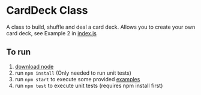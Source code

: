 # CardDeck Class
A class to build, shuffle and deal a card deck. Allows you to create your own card deck, see Example 2 in [index.js](./index.js)

## To run
1. [download node](https://nodejs.org/en/download/)
2. run ```npm install``` (Only needed to run unit tests)
3. run ```npm start``` to execute some provided [examples](./index.js)
4. run ```npm test``` to execute unit tests (requires npm install first)
